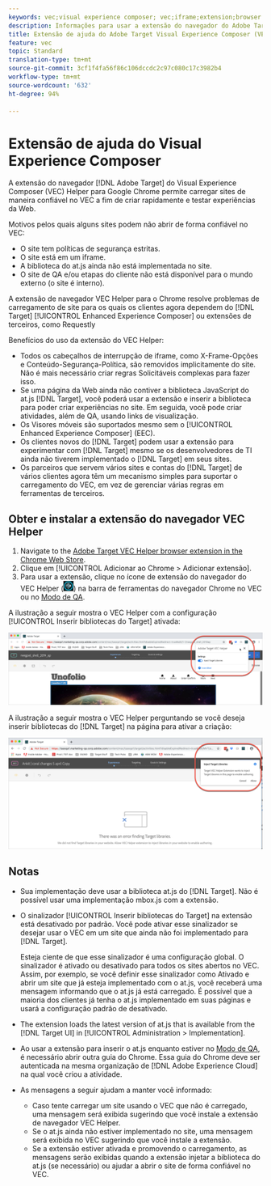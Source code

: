 ```yaml
---
keywords: vec;visual experience composer; vec;iframe;extension;browser
description: Informações para usar a extensão do navegador do Adobe Target Visual Experience Composer (VEC) Helper para carregar sites de maneira confiável no VEC a fim de criar e testar rapidamente experiências de QA.
title: Extensão de ajuda do Adobe Target Visual Experience Composer (VEC)
feature: vec
topic: Standard
translation-type: tm+mt
source-git-commit: 3cf1f4fa56f86c106dccdc2c97c080c17c3982b4
workflow-type: tm+mt
source-wordcount: '632'
ht-degree: 94%

---
```



# Extensão de ajuda do Visual Experience Composer

A extensão do navegador [!DNL Adobe Target] do Visual Experience Composer (VEC) Helper para Google Chrome permite carregar sites de maneira confiável no VEC a fim de criar rapidamente e testar experiências da Web.

Motivos pelos quais alguns sites podem não abrir de forma confiável no VEC:

* O site tem políticas de segurança estritas.
* O site está em um iframe.
* A biblioteca do at.js ainda não está implementada no site.
* O site de QA e/ou etapas do cliente não está disponível para o mundo externo (o site é interno).

A extensão de navegador VEC Helper para o Chrome resolve problemas de carregamento de site para os quais os clientes agora dependem do [!DNL Target] [!UICONTROL Enhanced Experience Composer] ou extensões de terceiros, como Requestly

Benefícios do uso da extensão do VEC Helper:

* Todos os cabeçalhos de interrupção de iframe, como X-Frame-Opções e Conteúdo-Segurança-Política, são removidos implicitamente do site. Não é mais necessário criar regras Solicitáveis complexas para fazer isso.
* Se uma página da Web ainda não contiver a biblioteca JavaScript do at.js [!DNL Target], você poderá usar a extensão e inserir a biblioteca para poder criar experiências no site. Em seguida, você pode criar atividades, além de QA, usando links de visualização.
* Os Visores móveis são suportados mesmo sem o [!UICONTROL Enhanced Experience Composer] (EEC).
* Os clientes novos do [!DNL Target] podem usar a extensão para experimentar com [!DNL Target] mesmo se os desenvolvedores de TI ainda não tiverem implementado o [!DNL Target] em seus sites.
* Os parceiros que servem vários sites e contas do [!DNL Target] de vários clientes agora têm um mecanismo simples para suportar o carregamento do VEC, em vez de gerenciar várias regras em ferramentas de terceiros.

## Obter e instalar a extensão do navegador VEC Helper

1. Navigate to the [Adobe Target VEC Helper browser extension in the Chrome Web Store](https://chrome.google.com/webstore/detail/adobe-target-vec-helper/ggjpideecfnbipkacplkhhaflkdjagak).
1. Clique em [!UICONTROL Adicionar ao Chrome > Adicionar extensão].
1. Para usar a extensão, clique no ícone de extensão do navegador do VEC Helper (![ícone do VEC Helper](/help/c-experiences/c-visual-experience-composer/r-troubleshoot-composer/assets/vec-help-extension.png)) na barra de ferramentas do navegador Chrome no VEC ou no [Modo de QA](/help/c-activities/c-activity-qa/activity-qa.md).

A ilustração a seguir mostra o VEC Helper com a configuração [!UICONTROL Inserir bibliotecas do Target] ativada:

![VEC Helper 1](/help/c-experiences/c-visual-experience-composer/r-troubleshoot-composer/assets/vec-help-extension-1.png)

A ilustração a seguir mostra o VEC Helper perguntando se você deseja inserir bibliotecas do [!DNL Target] na página para ativar a criação:

![VEC Helper 2](/help/c-experiences/c-visual-experience-composer/r-troubleshoot-composer/assets/vec-helper.png)

## Notas

* Sua implementação deve usar a biblioteca at.js do [!DNL Target]. Não é possível usar uma implementação mbox.js com a extensão.
* O sinalizador [!UICONTROL Inserir bibliotecas do Target] na extensão está desativado por padrão. Você pode ativar esse sinalizador se desejar usar o VEC em um site que ainda não foi implementado para [!DNL Target].

   Esteja ciente de que esse sinalizador é uma configuração global. O sinalizador é ativado ou desativado para todos os sites abertos no VEC. Assim, por exemplo, se você definir esse sinalizador como Ativado e abrir um site que já esteja implementado com o at.js, você receberá uma mensagem informando que o at.js já está carregado. É possível que a maioria dos clientes já tenha o at.js implementado em suas páginas e usará a configuração padrão de desativado.

* The extension loads the latest version of at.js that is available from the [!DNL Target UI] in [!UICONTROL Administration > Implementation].
* Ao usar a extensão para inserir o at.js enquanto estiver no [Modo de QA](/help/c-activities/c-activity-qa/activity-qa.md), é necessário abrir outra guia do Chrome. Essa guia do Chrome deve ser autenticada na mesma organização de [!DNL Adobe Experience Cloud] na qual você criou a atividade.
* As mensagens a seguir ajudam a manter você informado:

   * Caso tente carregar um site usando o VEC que não é carregado, uma mensagem será exibida sugerindo que você instale a extensão de navegador VEC Helper.
   * Se o at.js ainda não estiver implementado no site, uma mensagem será exibida no VEC sugerindo que você instale a extensão.
   * Se a extensão estiver ativada e promovendo o carregamento, as mensagens serão exibidas quando a extensão injetar a biblioteca do at.js (se necessário) ou ajudar a abrir o site de forma confiável no VEC.